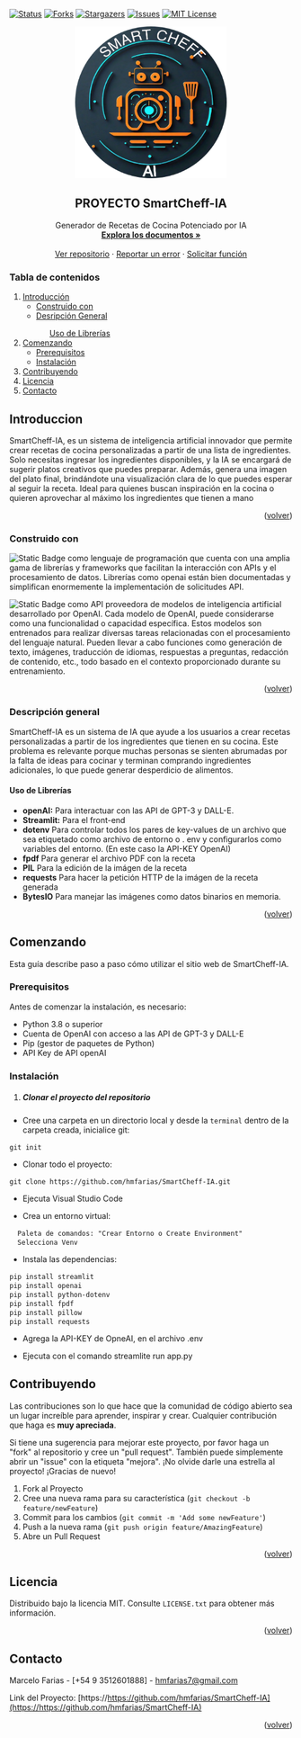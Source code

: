 [![Status][statuss-shield]][statuss-url]
[![Forks][forks-shield]][forks-url]
[![Stargazers][stars-shield]][stars-url]
[![Issues][issues-shield]][issues-url]
[![MIT License][license-shield]][license-url]

<!-- PROJECT LOGO -->
<div align="center">
  <a href="https://github.com/hmfarias/SmartCheff-IA">
    <img src="https://github.com/hmfarias/SmartCheff-IA/blob/main/LOGO.png" alt="Logo" width="270" height="270">
  </a>
  <h2 align="center">PROYECTO SmartCheff-IA</h2>

  <p align="center">
    Generador de Recetas de Cocina Potenciado por IA
    <br />
    <a href="https://github.com/hmfarias/SmartCheff-IA"><strong>Explora los documentos »</strong></a>
    <br />
    <br />
    <a href="https://github.com/hmfarias/SmartCheff-IA">Ver repositorio</a>
    ·
    <a href="https://github.com/hmfarias/SmartCheff-IA/issues">Reportar un error</a>
    ·
    <a href="https://github.com/hmfarias/SmartCheff-IA/issues">Solicitar función</a>
  </p>


  
</div>

<!-- TABLE OF CONTENTS -->

### Tabla de contenidos

  <ol>
    <li>
      <a href="#introduccion">Introducción</a>
      <ul>
        <li><a href="#construido-con">Construido con</a></li>
        <li><a href="#descripción-general">Desripción General</a></li>
          <ul><a href="#uso-de-librerías">Uso de Librerías</a></ul>
      </ul>
    </li>
    <li>
      <a href="#comenzando">Comenzando</a>
      <ul>
        <li><a href="#prerequisitos">Prerequisitos</a></li>
        <li><a href="#instalación">Instalación</a></li>
      </ul>
    </li>
    <li><a href="#contribuyendo">Contribuyendo</a></li>
    <li><a href="#licencia">Licencia</a></li>
    <li><a href="#contacto">Contacto</a></li>
  </ol>

<!-- ABOUT THE PROJECT -->

## Introduccion

SmartCheff-IA, es un sistema de inteligencia artificial innovador que permite crear recetas de cocina personalizadas a partir de una lista de ingredientes. Solo necesitas ingresar los ingredientes disponibles, y la IA se encargará de sugerir platos creativos que puedes preparar. Además, genera una imagen del plato final, brindándote una visualización clara de lo que puedes esperar al seguir la receta. Ideal para quienes buscan inspiración en la cocina o quieren aprovechar al máximo los ingredientes que tienen a mano
<p align="right">(<a href="#tabla-de-contenidos">volver</a>)</p>

### Construido con

![Static Badge](https://img.shields.io/badge/Python-green?style=for-the-badge) como lenguaje de programación que cuenta con una amplia gama de librerías y frameworks que facilitan la interacción con APIs y el procesamiento de datos. Librerías como openai están bien documentadas y simplifican enormemente la implementación de solicitudes API.

![Static Badge](https://img.shields.io/badge/APIOpenAI-blue?style=for-the-badge) como API proveedora de modelos de inteligencia artificial desarrollado por OpenAI. Cada modelo de OpenAI, puede considerarse como una funcionalidad o capacidad específica. Estos modelos son entrenados para realizar diversas tareas relacionadas con el procesamiento del lenguaje natural. Pueden llevar a cabo funciones como generación de texto, imágenes, traducción de idiomas, respuestas a preguntas, redacción de contenido, etc., todo basado en el contexto proporcionado durante su entrenamiento.

<p align="right">(<a href="#tabla-de-contenidos">volver</a>)</p>

### Descripción general

SmartCheff-IA es un sistema de IA que ayude a los usuarios a crear recetas personalizadas a partir de los ingredientes que tienen en su cocina. Este problema es relevante porque muchas personas se sienten abrumadas por la falta de ideas para cocinar y terminan comprando ingredientes adicionales, lo que puede generar desperdicio de alimentos.


#### Uso de Librerías

- **openAI:** Para interactuar con las API de GPT-3 y DALL-E.
- **Streamlit:** Para el front-end
- **dotenv** Para controlar todos los pares de key-values de un archivo que sea etiquetado como archivo de entorno o . env y configurarlos como variables del entorno. (En este caso la API-KEY OpenAI)
- **fpdf** Para generar el archivo PDF con la receta
- **PIL** Para la edición de la imágen de la receta
- **requests** Para hacer la petición HTTP de la imágen de la receta generada
- **BytesIO**  Para manejar las imágenes como datos binarios en memoria.

<p align="right">(<a href="#tabla-de-contenidos">volver</a>)</p>

<!-- GETTING STARTED -->

## Comenzando

Esta guía describe paso a paso cómo utilizar el sitio web de SmartCheff-IA.

### Prerequisitos

Antes de comenzar la instalación, es necesario:

- Python 3.8 o superior
- Cuenta de OpenAI con acceso a las API de GPT-3 y DALL-E
- Pip (gestor de paquetes de Python)
- API Key de API openAI

### Instalación 

1. ##### Clonar el proyecto del repositorio

- Cree una carpeta en un directorio local y desde la `terminal` dentro de la carpeta creada, inicialice git:

```
git init
```

- Clonar todo el proyecto:

```
git clone https://github.com/hmfarias/SmartCheff-IA.git
```

- Ejecuta Visual Studio Code

- Crea un entorno virtual:
```
  Paleta de comandos: "Crear Entorno o Create Environment"
  Selecciona Venv
```

- Instala las dependencias:
```
pip install streamlit
pip install openai
pip install python-dotenv
pip install fpdf
pip install pillow
pip install requests

```
- Agrega la API-KEY de OpneAI, en el archivo .env

- Ejecuta con el comando streamlite run app.py

    
<!-- CONTRIBUTING -->

## Contribuyendo

Las contribuciones son lo que hace que la comunidad de código abierto sea un lugar increíble para aprender, inspirar y crear. Cualquier contribución que haga es **muy apreciada**.

Si tiene una sugerencia para mejorar este proyecto, por favor haga un "fork" al repositorio y cree un "pull request". También puede simplemente abrir un "issue" con la etiqueta "mejora".
¡No olvide darle una estrella al proyecto! ¡Gracias de nuevo!

1. Fork al Proyecto
2. Cree una nueva rama para su característica (`git checkout -b feature/newFeature`)
3. Commit para los cambios (`git commit -m 'Add some newFeature'`)
4. Push a la nueva rama (`git push origin feature/AmazingFeature`)
5. Abre un Pull Request

<p align="right">(<a href="#tabla-de-contenidos">volver</a>)</p>

<!-- LICENSE -->

## Licencia

Distribuido bajo la licencia MIT. Consulte `LICENSE.txt` para obtener más información.

<p align="right">(<a href="#tabla-de-contenidos">volver</a>)</p>

<!-- CONTACT -->

## Contacto

Marcelo Farias - [+54 9 3512601888] - hmfarias7@gmail.com

Link del Proyecto: [https://https://github.com/hmfarias/SmartCheff-IA](https://https://github.com/hmfarias/SmartCheff-IA)

<p align="right">(<a href="#tabla-de-contenidos">volver</a>)</p>

<!-- ACKNOWLEDGMENTS -->

<!-- MARKDOWN LINKS & IMAGES -->

<!-- [statuss-shield]: https://img.shields.io/badge/STATUS-Developing-green -->

[statuss-shield]: https://img.shields.io/badge/STATUSS-finished-green
[statuss-url]: https://https://github.com/hmfarias/SmartCheff-IA#readme
[forks-shield]: https://img.shields.io/github/forks/hmfarias/SmartCheff-IA
[forks-url]: https://github.com/hmfarias/SmartCheff-IA/network/members
[stars-shield]: https://img.shields.io/github/stars/hmfarias/SmartCheff-IA
[stars-url]: https://github.com/hmfarias/SmartCheff-IA/stargazers
[issues-shield]: https://img.shields.io/github/issues/hmfarias/SmartCheff-IA
[issues-url]: https://github.com/hmfarias/SmartCheff-IA/issues
[license-shield]: https://img.shields.io/github/license/othneildrew/Best-README-Template.svg
[license-url]: https://github.com/hmfarias/SmartCheff-IA/blob/master/LICENSE.txt
[product-screenshot]: https://github.com/hmfarias/SmartCheff-IA/blob/main/assets/images/screenShot.webp
[product-screenshot-navbar]: https://github.com/hmfarias/SmartCheff-IA/blob/main/assets/images/navbar.webp
[others-url]: https://github.com/hmfarias/SmartCheff-IA





